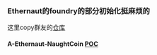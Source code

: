 ### Ethernaut的foundry的部分初始化挺麻烦的
这里copy群友的[仓库](https://github.com/alex0207s/ethernaut-foundry-boilerplate/tree/main)

#### A-Ethernaut-NaughtCoin [POC](./test/NaughtCoin.t.sol)

